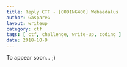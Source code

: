 ```yaml
---
title: Reply CTF - [CODING400] Webaedalus
author: GaspareG
layout: writeup
category: ctf
tags: [ ctf, challenge, write-up, coding ]
date: 2018-10-9 
---
```


To appear soon... ;)
